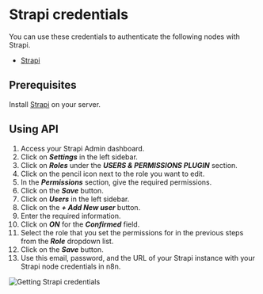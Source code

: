 # Strapi credentials

You can use these credentials to authenticate the following nodes with Strapi.

- [Strapi](/integrations/builtin/app-nodes/n8n-nodes-base.strapi/)

## Prerequisites

Install [Strapi](https://strapi.io/documentation/v3.x/getting-started/installation.html) on your server.

## Using API

1. Access your Strapi Admin dashboard.
2. Click on ***Settings*** in the left sidebar.
3. Click on ***Roles*** under the ***USERS & PERMISSIONS PLUGIN*** section.
4. Click on the pencil icon next to the role you want to edit.
5. In the ***Permissions*** section, give the required permissions.
6. Click on the ***Save*** button.
7. Click on ***Users*** in the left sidebar.
8. Click on the ***+ Add New user*** button.
9. Enter the required information.
10. Click on ***ON*** for the ***Confirmed*** field.
11. Select the role that you set the permissions for in the previous steps from the ***Role*** dropdown list.
12. Click on the ***Save*** button.
13. Use this email, password, and the URL of your Strapi instance with your Strapi node credentials in n8n.

![Getting Strapi credentials](/_images/integrations/builtin/credentials/strapi/using-api.gif)
